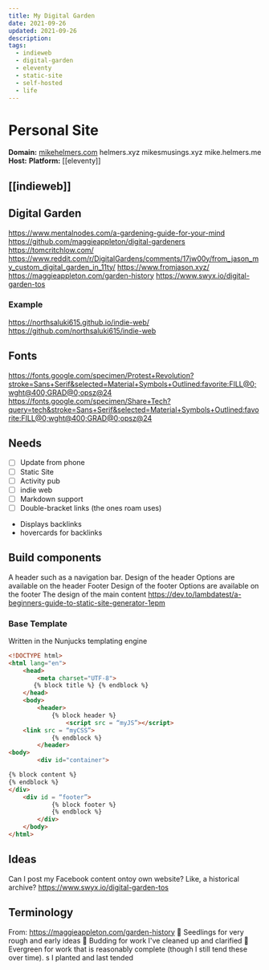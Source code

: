 ```yaml
---
title: My Digital Garden
date: 2021-09-26
updated: 2021-09-26
description: 
tags:
  - indieweb
  - digital-garden
  - eleventy
  - static-site
  - self-hosted
  - life
---
```

# Personal Site

**Domain:** [mikehelmers.com](https://mikehelmers.com) helmers.xyz mikesmusings.xyz mike.helmers.me
**Host:** 
**Platform:** [[eleventy]]
## [[indieweb]]

## Digital Garden
https://www.mentalnodes.com/a-gardening-guide-for-your-mind
https://github.com/maggieappleton/digital-gardeners
https://tomcritchlow.com/
https://www.reddit.com/r/DigitalGardens/comments/17jw00y/from_jason_my_custom_digital_garden_in_11ty/
https://www.fromjason.xyz/
https://maggieappleton.com/garden-history
https://www.swyx.io/digital-garden-tos 
### Example
https://northsaluki615.github.io/indie-web/
https://github.com/northsaluki615/indie-web

## Fonts

https://fonts.google.com/specimen/Protest+Revolution?stroke=Sans+Serif&selected=Material+Symbols+Outlined:favorite:FILL@0;wght@400;GRAD@0;opsz@24
https://fonts.google.com/specimen/Share+Tech?query=tech&stroke=Sans+Serif&selected=Material+Symbols+Outlined:favorite:FILL@0;wght@400;GRAD@0;opsz@24

## Needs
- [ ] Update from phone 
- [ ] Static Site
- [ ] Activity pub
- [ ] indie web 
- [ ] Markdown support 
- [ ] Double-bracket links (the ones roam uses)
- Displays backlinks
- hovercards for backlinks

## Build components
A header such as a navigation bar.
Design of the header
Options are available on the header
Footer
Design of the footer
Options are available on the footer
The design of the main content
https://dev.to/lambdatest/a-beginners-guide-to-static-site-generator-1epm
### Base Template
Written in the Nunjucks templating engine
```html
<!DOCTYPE html>
<html lang="en">
    <head>
        <meta charset="UTF-8">
       {% block title %} {% endblock %}
    </head>
    <body>
        <header>
            {% block header %}
                <script src = “myJS”></script>
    <link src = “myCSS”>
            {% endblock %}
        </header>
<body>
        <div id="container">

{% block content %}
{% endblock %}
</div>      
    <div id = “footer”>
            {% block footer %}
            {% endblock %}
        </div>
    </body>
</html>
```

## Ideas
Can I post my Facebook content ontoy own website? Like, a historical archive?
https://www.swyx.io/digital-garden-tos

## Terminology 
From: https://maggieappleton.com/garden-history
    🌱 Seedlings for very rough and early ideas
    🌿 Budding for work I've cleaned up and clarified
    🌳 Evergreen for work that is reasonably complete (though I still tend these over time).
s I planted and last tended
